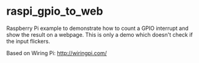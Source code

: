 # raspi_gpio_to_web
Raspberry Pi example to demonstrate how to count a GPIO interrupt and show the result on a webpage. This is only a demo which doesn't check if the input flickers.

Based on Wiring Pi: http://wiringpi.com/
